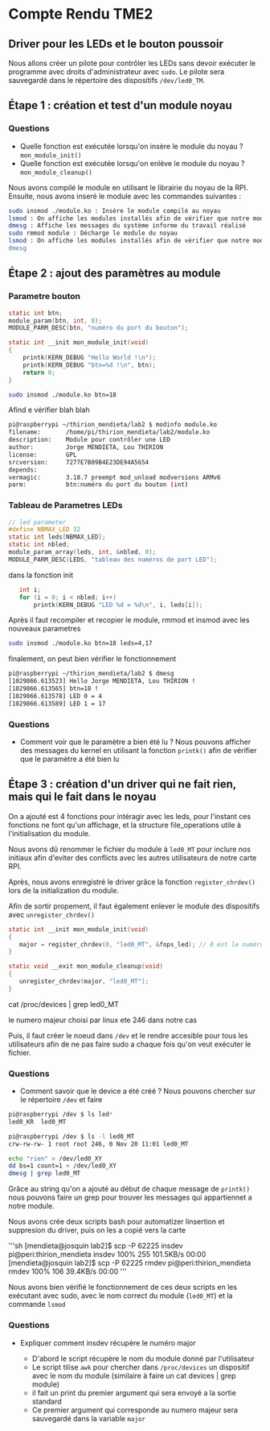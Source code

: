 # Compte Rendu TME2

## Driver pour les LEDs et le bouton poussoir

Nous allons créer un pilote pour contrôler les LEDs sans devoir exécuter le programme avec droits d'administrateur avec `sudo`. Le pilote sera sauvegardé dans le répertoire des dispositifs `/dev/led0_TM`.

## Étape 1 : création et test d'un module noyau

### Questions

- Quelle fonction est exécutée lorsqu'on insère le module du noyau ?
    `mon_module_init()`
- Quelle fonction est exécutée lorsqu'on enlève le module du noyau ?
    `mon_module_cleanup()`

Nous avons compilé le module en utilisant le librairie du noyau de la RPI. Ensuite, nous avons inseré le module avec les commandes suivantes :

```sh
sudo insmod ./module.ko : Insére le module compilé au noyau
lsmod : On affiche les modules installés afin de vérifier que notre module est bien là
dmesg : Affiche les messages du système informe du travail réalisé
sudo rmmod module : Décharge le module du noyau
lsmod : On affiche les modules installés afin de vérifier que notre module n'est plus là
dmesg
```

## Étape 2 : ajout des paramètres au module

### Parametre bouton

```c
static int btn;
module_param(btn, int, 0);
MODULE_PARM_DESC(btn, "numéro du port du bouton");

static int __init mon_module_init(void)
{
    printk(KERN_DEBUG "Hello World !\n");
    printk(KERN_DEBUG "btn=%d !\n", btn);
    return 0;
}
```

```sh
sudo insmod ./module.ko btn=18
```

Afind e vérifier blah blah

```sh
pi@raspberrypi ~/thirion_mendieta/lab2 $ modinfo module.ko
filename:       /home/pi/thirion_mendieta/lab2/module.ko
description:    Module pour contrôler une LED
author:         Jorge MENDIETA, Lou THIRION
license:        GPL
srcversion:     7277E7B09B4E23DE94A5654
depends:        
vermagic:       3.18.7 preempt mod_unload modversions ARMv6 
parm:           btn:numéro du port du bouton (int)
```

### Tableau de Parametres LEDs

```c
// led parameter
#define NBMAX_LED 32
static int leds[NBMAX_LED];
static int nbled;
module_param_array(leds, int, &nbled, 0);
MODULE_PARM_DESC(LEDS, "tableau des numéros de port LED");
```

dans la fonction init

```c
   int i;
   for (i = 0; i < nbled; i++)
       printk(KERN_DEBUG "LED %d = %d\n", i, leds[i]);

```

Après il faut recompiler et recopier le module, rmmod et insmod avec les nouveaux parametres

```sh
sudo insmod ./module.ko btn=18 leds=4,17
```

finalement, on peut bien vérifier le fonctionnement

```sh
pi@raspberrypi ~/thirion_mendieta/lab2 $ dmesg
[1029866.613523] Hello Jorge MENDIETA, Lou THIRION !
[1029866.613565] btn=18 !
[1029866.613578] LED 0 = 4
[1029866.613589] LED 1 = 17
```

### Questions

- Comment voir que le paramètre a bien été lu ?
    Nous pouvons afficher des messages du kernel en utilisant la fonction `printk()` afin de vérifier que le paramètre a été bien lu

## Étape 3 : création d'un driver qui ne fait rien, mais qui le fait dans le noyau

On a ajouté est 4 fonctions pour intéragir avec les leds, pour l'instant ces fonctions ne font qu'un affichage, et la structure file_operations utile à l'initialisation du module.

Nous avons dû renommer le fichier du module à `led0_MT` pour inclure nos initiaux afin d'eviter des conflicts avec les autres utilisateurs de notre carte RPI.

Après, nous avons enregistré le driver grâce la fonction `register_chrdev()` lors de la initialization du module.

Afin de sortir propement, il faut également enlever le module des dispositifs avec `unregister_chrdev()`

```c
static int __init mon_module_init(void)
{
   major = register_chrdev(0, "led0_MT", &fops_led); // 0 est le numéro majeur qu'on laisse choisir par linux
}

static void __exit mon_module_cleanup(void)
{
   unregister_chrdev(major, "led0_MT");
}
```

cat /proc/devices | grep led0_MT

le numero majeur choisi par linux ete 246 dans notre cas

Puis, il faut créer le noeud dans `/dev` et le rendre accesible pour tous les utilisateurs afin de ne pas faire sudo a chaque fois qu'on veut exécuter le fichier.

### Questions

- Comment savoir que le device a été créé ?
    Nous pouvons chercher sur le répertoire `/dev` et faire

```sh
pi@raspberrypi /dev $ ls led*
led0_KR  led0_MT

pi@raspberrypi /dev $ ls -l led0_MT 
crw-rw-rw- 1 root root 246, 0 Nov 20 11:01 led0_MT
```

```sh
echo "rien" > /dev/led0_XY
dd bs=1 count=1 < /dev/led0_XY
dmesg | grep led0_MT
```

Grâce au string qu'on a ajouté au début de chaque message de `printk()` nous pouvons faire un grep pour trouver les messages qui appartiennet a notre module.

Nous avons crée deux scripts bash pour automatizer linsertion et suppresion du driver, puis on les a copié vers la carte

'''sh
[mendieta@josquin lab2]$ scp -P 62225 insdev pi@peri:thirion_mendieta
insdev                                                                             100%  255   101.5KB/s   00:00
[mendieta@josquin lab2]$ scp -P 62225 rmdev pi@peri:thirion_mendieta
rmdev                                                                              100%  106    39.4KB/s   00:00
'''

Nous avons bien vérifié le fonctionnement de ces deux scripts en les exécutant avec sudo, avec le nom correct du module (`led0_MT`) et la commande `lsmod`

### Questions

- Expliquer comment insdev récupère le numéro major

  - D'abord le script récupère le nom du module donné par l'utilisateur
  - Le script tilise `awk` pour chercher dans `/proc/devices` un dispositif avec le nom du module (similaire à faire un cat devices | grep module)
  - il fait un print du premier argument qui sera envoyé a la sortie standard
  - Ce premier argument qui corresponde au numero majeur sera sauvegardé dans la variable `major`
